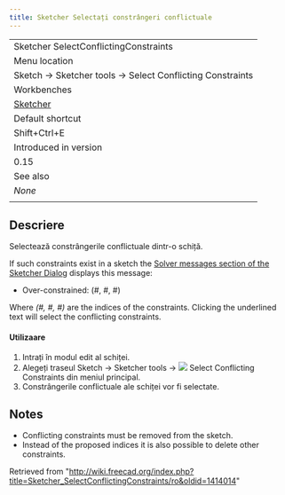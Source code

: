 ```yaml
---
title: Sketcher Selectați constrângeri conflictuale
---
```

|  |
| --- |
| Sketcher SelectConflictingConstraints |
| Menu location |
| Sketch → Sketcher tools → Select Conflicting Constraints |
| Workbenches |
| [Sketcher](/Sketcher_Workbench "Sketcher Workbench") |
| Default shortcut |
| Shift+Ctrl+E |
| Introduced in version |
| 0.15 |
| See also |
| *None* |
|  |

## Descriere

Selectează constrângerile conflictuale dintr-o schiță.

If such constraints exist in a sketch the [Solver messages section of the Sketcher Dialog](/Sketcher_Dialog#Solver_messages "Sketcher Dialog") displays this message:

* Over-constrained: (#, #, #)

Where *(#, #, #)* are the indices of the constraints. Clicking the underlined text will select the conflicting constraints.

#### Utilizaare

1. Intrați în modul edit al schiței.
2. Alegeți traseul  Sketch →  Sketcher tools → ![](/images/Sketcher_SelectConflictingConstraints.png) Select Conflicting Constraints din meniul principal.
3. Constrângerile conflictuale ale schiței vor fi selectate.

## Notes

* Conflicting constraints must be removed from the sketch.
* Instead of the proposed indices it is also possible to delete other constraints.

Retrieved from "<http://wiki.freecad.org/index.php?title=Sketcher_SelectConflictingConstraints/ro&oldid=1414014>"